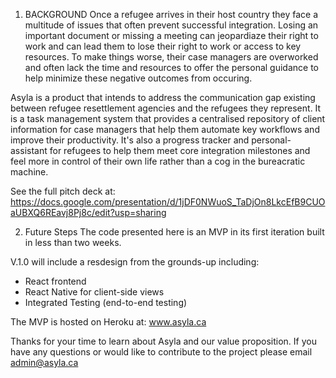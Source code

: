 1. BACKGROUND
Once a refugee arrives in their host country they face a multitude of issues that often prevent successful integration. Losing an important document or missing a meeting can jeopardiaze their right to work and can lead them to lose their right to work or access to key resources. To make things worse, their case managers are overworked and often lack the time and resources to offer the personal guidance to help minimize these negative outcomes from occuring.

Asyla is a product that intends to address the communication gap existing between refugee resettlement agencies and the refugees they represent. It is a task management system that provides a centralised repository of client information for case managers that help them automate key workflows and improve their productivity. It's also a progress tracker and personal-assistant for refugees to help them meet core integration milestones and feel more in control of their own life rather than a cog in the bureacratic machine.

See the full pitch deck at: https://docs.google.com/presentation/d/1jDF0NWuoS_TaDjOn8LkcEfB9CUOaUBXQ6REavj8Pj8c/edit?usp=sharing

2. Future Steps
The code presented here is an MVP in its first iteration built in less than two weeks.

V.1.0 will include a resdesign from the grounds-up including:
- React frontend
- React Native for client-side views
- Integrated Testing (end-to-end testing)

The MVP is hosted on Heroku at: www.asyla.ca

Thanks for your time to learn about Asyla and our value proposition. If you have any questions or would like to contribute to the project please email admin@asyla.ca
